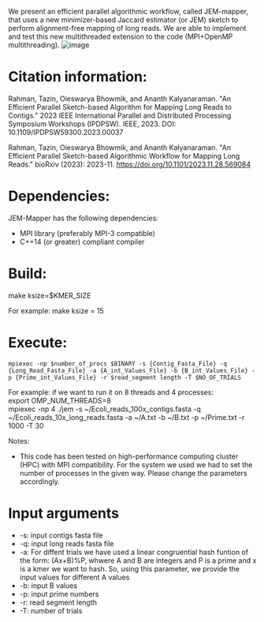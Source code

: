 We present an efficient parallel algorithmic workflow, called JEM-mapper, that uses a new minimizer-based Jaccard estimator (or JEM) sketch to perform alignment-free mapping of long reads. We are able to implement and test this new multithreaded extension to the code (MPI+OpenMP multithreading). 
![image](https://github.com/user-attachments/assets/e0df386c-64a4-4237-800d-648af513b4e1)


# Citation information:
Rahman, Tazin, Oieswarya Bhowmik, and Ananth Kalyanaraman. "An Efficient Parallel Sketch-based Algorithm for Mapping Long Reads to Contigs." 2023 IEEE International Parallel and Distributed Processing Symposium Workshops (IPDPSW). IEEE, 2023. DOI: 10.1109/IPDPSW59300.2023.00037

Rahman, Tazin, Oieswarya Bhowmik, and Ananth Kalyanaraman. "An Efficient Parallel Sketch-based Algorithmic Workflow for Mapping Long Reads." bioRxiv (2023): 2023-11. https://doi.org/10.1101/2023.11.28.569084

# Dependencies:
JEM-Mapper has the following dependencies:

* MPI library (preferably MPI-3 compatible)
* C++14 (or greater) compliant compiler

# Build:
make ksize=$KMER_SIZE

For example:
make ksize = 15

# Execute:
```export OMP_NUM_THREADS= $number_of_threads     
mpiexec -np $number_of_procs $BINARY -s {Contig_Fasta_File} -q {Long_Read_Fasta_File} -a {A_int_Values_File} -b {B_int_Values_File} -p {Prime_int_Values_File} -r $read_segment length -T $NO_OF_TRIALS
```

For example: if we want to run it on 8 threads and 4 processes:  
export OMP_NUM_THREADS=8  
mpiexec -np 4 ./jem -s ~/Ecoli_reads_100x_contigs.fasta -q ~/Ecoli_reads_10x_long_reads.fasta -a ~/A.txt -b ~/B.txt -p ~/Prime.txt -r 1000 -T 30

Notes:
* This code has been tested on high-performance computing cluster (HPC) with MPI compatibility. For the system we used we had to set the number of processes in the given way. Please change the parameters accordingly.

# Input arguments 
* -s: input contigs fasta file
* -q: input long reads fasta file
* -a: For diffent trials we have used a linear congruential hash funtion of the form: (Ax+B)%P, whwere A and B are integers and P is a prime and x is a kmer we want to hash. So, using this parameter, we provide the input values for different A values
* -b: input B values
* -p: input prime numbers
* -r: read segment length
* -T: number of trials
